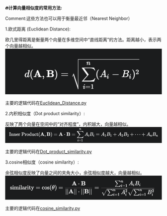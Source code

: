 **🔥计算向量相似度的常用方法:**

Comment:这些方法也可以用于衡量最近邻（Nearest Neighbor）

1.欧式距离 (Euclidean Distance):

欧几里得距离是衡量两个向量在多维空间中“直线距离”的方法。距离越小，表示两个向量越相似。
![图示1](pic/1.png)

主要的逻辑代码在[Euclidean_Distance.py](Euclidean_Distance.py)

2.内积相似度（Dot product similarity）:

反映了两个向量在空间中的“对齐程度”，内积越大，向量越相似。
![图示2](pic/2.png)

主要的逻辑代码在[Dot_product_similarity.py](Dot_product_similarity.py)

3.cosine相似度（cosine similarity）:

余弦相似度反映了向量之间的夹角大小，余弦相似度越大，向量越相似。
![图示3](pic/3.png)

主要的逻辑代码在[cosine_similarity.py](cosine_similarity.py)